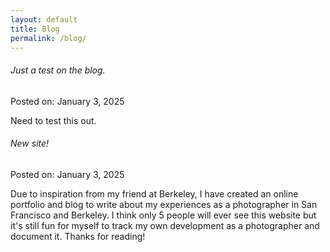 ```yaml
---
layout: default
title: Blog
permalink: /blog/
---
```


<div class="blog-post-container">
  <article class="blog-post">
    <h6 class="post-title">Just a test on the blog.</h6>
    <p class="post-date">Posted on: January 3, 2025</p>
    <div class="post-body">
      <p>Need to test this out.</p>
    </div>
  </article>
</div>

<div class="blog-post-container">
  <article class="blog-post">
    <h6 class="post-title">New site!</h6>
    <p class="post-date">Posted on: January 3, 2025</p>
    <div class="post-body">
      <p>Due to inspiration from my friend at Berkeley, I have created an online portfolio and blog to write about my experiences as a photographer in San Francisco and Berkeley. I think only 5 people will ever see this website but it's still fun for myself to track my own development as a photographer and document it. Thanks for reading!</p>
    </div>
  </article>
</div>

